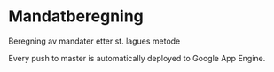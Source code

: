# Mandatberegning
Beregning av mandater etter st. lagues metode

Every push to master is automatically deployed to Google App Engine.
